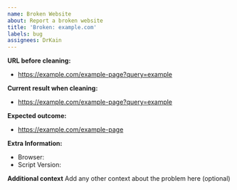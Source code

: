 ```yaml
---
name: Broken Website
about: Report a broken website
title: 'Broken: example.com'
labels: bug
assignees: DrKain
---
```


**URL before cleaning:**

-   https://example.com/example-page?query=example

**Current result when cleaning:**

-   https://example.com/example-page?query=example

**Expected outcome:**

-   https://example.com/example-page

**Extra Information:**

-   Browser:
-   Script Version:

**Additional context**
Add any other context about the problem here (optional)

